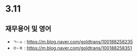 # 3.11

## 재무용어 및 영어
- ㄱ-ㅅ : https://m.blog.naver.com/goldtrans/100188258235
- ㅇ-ㅎ : https://m.blog.naver.com/goldtrans/100188258351